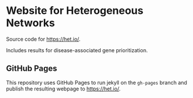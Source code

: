 # Website for Heterogeneous Networks

Source code for <https://het.io/>.

Includes results for disease-associated gene prioritization.

## GitHub Pages

This repository uses GitHub Pages to run jekyll on the `gh-pages` branch and publish the resulting webpage to <https://het.io/>.
